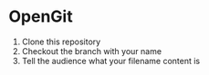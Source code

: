 # OpenGit
1. Clone this repository
2. Checkout the branch with your name
3. Tell the audience what your filename content is
